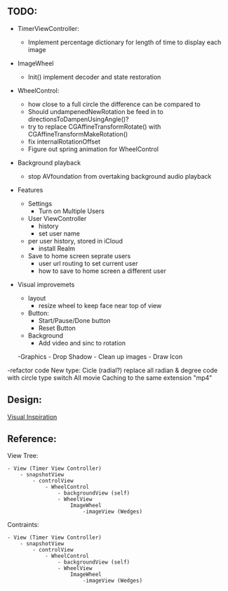 TODO:
---------------------------------------
- TimerViewController:
	- Implement percentage dictionary for length of time to display each image
- ImageWheel
	- Init() implement decoder and state restoration
- WheelControl:
	- how close to a full circle the difference can be compared to
	- Should undampenedNewRotation be feed in to directionsToDampenUsingAngle()?
	- try to replace CGAffineTransformRotate() with CGAffineTransformMakeRotation()
	- fix internalRotationOffset
	- Figure out spring animation for WheelControl

- Background playback
	- stop AVfoundation from overtaking background audio playback

- Features
	- Settings
		- Turn on Multiple Users
	- User ViewController
		- history
		- set user name
	- per user history, stored in iCloud
		- install Realm
	- Save to home screen seprate users
		- user url routing to set current user
		- how to save to home screen a different user

- Visual improvemets
	- layout
		- resize wheel to keep face near top of view
	- Button:
		- Start/Pause/Done button
		- Reset Button
	- Background
		- Add video and sinc to rotation
		
	-Graphics
		- Drop Shadow
		- Clean up images
		- Draw Icon
		
-refactor code
	New type: Cicle (radial?)
		replace all radian & degree code with circle type
	switch All movie Caching to the same extension "mp4"

Design:
---------------------------------------
[Visual Inspiration](https://vimeo.com/118801020)

Reference:
---------------------------------------
View Tree:

	- View (Timer View Controller)
		- snapshotView
			- controlView
				- WheelControl
					- backgroundView (self)
					- WheelView
						ImageWheel
							-imageView (Wedges)

Contraints:

	- View (Timer View Controller)
		- snapshotView
			- controlView
				- WheelControl
					- backgroundView (self)
					- WheelView
						ImageWheel
							-imageView (Wedges)
							
							
							










